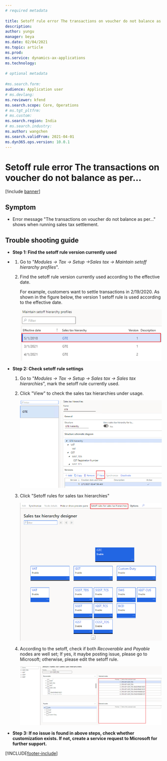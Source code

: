 ```yaml
---
# required metadata

title: Setoff rule error The transactions on voucher do not balance as per…
description:
author: yungu
manager: beya
ms.date: 02/04/2021
ms.topic: article
ms.prod: 
ms.service: dynamics-ax-applications
ms.technology: 

# optional metadata

#ms.search.form:
audience: Application user
# ms.devlang: 
ms.reviewer: kfend
ms.search.scope: Core, Operations
# ms.tgt_pltfrm: 
# ms.custom: 
ms.search.region: India
# ms.search.industry: 
ms.author: wangchen
ms.search.validFrom: 2021-04-01
ms.dyn365.ops.version: 10.0.1
---
```




# Setoff rule error The transactions on voucher do not balance as per…

[!include [banner](https://github.com/MicrosoftDocs/dynamics-365-unified-operations-public/blob/live/articles/finance/includes/banner.md)]

## **Symptom**

- Error message "The transactions on voucher do not balance as per…" shows when running sales tax settlement.

 

## **Trouble shooting guide**

- **Step 1: Find the setoff rule version currently used**

- 1. Go to "*Modules -> Tax -> Setup ->Sales tax -> Maintain setoff hierarchy profiles*".

  2. Find the setoff rule version currently used according to the effective date.

     For example, customers want to settle transactions in 2/19/2020. As shown in the figure below, the version 1 setoff rule is used according to the effective date. 

     [![Direct taxes (tab)](./media/setoff-rule-error-Picture01.png)](./media/setoff-rule-error-Picture01.png)

- **Step 2: Check setoff rule settings**

  1. Go to "*Modules -> Tax -> Setup -> Sales tax -> Sales tax hierarchies*", mark the setoff rule currently used.

  2. Click "View" to check the sales tax hierarchies under usage.

     [![Direct taxes (tab)](./media/setoff-rule-error-Picture1.png)](./media/setoff-rule-error-Picture1.png)

  3. Click "Setoff rules for sales tax hierarchies"

     [![Direct taxes (tab)](./media/setoff-rule-error-Picture2.png)](./media/setoff-rule-error-Picture2.png)

  4. According to the setoff, check if both *Recoverable* and *Payable* nodes are well set; If yes, it maybe posting issue, please go to Microsoft; otherwise, please edit the setoff rule.

     [![Direct taxes (tab)](./media/setoff-rule-error-Picture3.png)](./media/setoff-rule-error-Picture3.png)

- **Step 3: If no issue is found in above steps, check whether customization exists. If not, create a service request to Microsoft for further support.**


[!INCLUDE[footer-include](https://github.com/MicrosoftDocs/dynamics-365-unified-operations-public/blob/live/articles/includes/footer-banner.md)]
